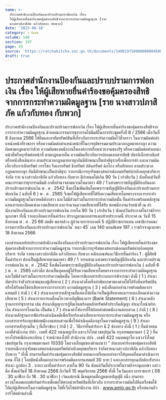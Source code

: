 ```yaml
---
name: >-
  ประกาศสำนักงานป้องกันและปราบปรามการฟอกเงิน เรื่อง
  ให้ผู้เสียหายยื่นคำร้องขอคุ้มครองสิทธิจากการกระทำความผิดมูลฐาน [ราย
  นางสาวปภาสิภัค แก้วกับทอง กับพวก]
date: '2023-08-18'
category: ง พิเศษ
volume: 140
section: 197
page: 45
source: 'https://ratchakitcha.soc.go.th/documents/140D197S0000000004500.pdf'
draft: true
---
```


# ประกาศสำนักงานป้องกันและปราบปรามการฟอกเงิน เรื่อง ให้ผู้เสียหายยื่นคำร้องขอคุ้มครองสิทธิจากการกระทำความผิดมูลฐาน [ราย นางสาวปภาสิภัค แก้วกับทอง กับพวก]

ประกาศสํานักงานป้องกันและปราบปรามการฟอกเงิน เรื่อง ให้ผู้เสียหายยื่นคําร้องขอคุ้มครองสิทธิจากการกระทําความผิดมูลฐาน ด้วยคณะกรรมการธุรกรรมได้มีมติในการประชุมครั้งที่ 8 / 2566 เมื่อวันที่ 8 สิงหาคม 2566 ให้ยึดและอายัดทรัพย์สินที่เกี่ยวกับการกระทําความผิดไว้ชั่วคราว ในความผิดต่อตําแหน่งหน้าที่ราชการ หรือความผิดต่อตําแหน่งหน้าที่ในการยุติธรรมตามประมวลกฎหมายอาญา ความผิดตามกฎหมายว่าด้วย ความผิดของพนักงานในองค์การหรือหน่วยงานของรัฐ หรือความผิดต่อตําแหน่งหน้าที่หรือทุจริตต่อหน้าที่ ตามกฎหมายอื่น ความผิดเกี่ยวกับการปลอมเอกสารสิทธิ บัตรอิเล็กทรอนิกส์ หรือหนังสือเดินทาง ตามประมวลกฎหมายอาญาอันมีลักษณะเป็นปกติธุระหรือเพื่อการค้า และความผิดเกี่ยวกับการลักทรัพย์ กรรโชก รีดเอาทรัพย์ ชิงทรัพย์ ปล้นทรัพย์ ฉ้อโกง หรือยักยอก ตามประมวลกฎหมายอาญา อันมีลักษณะเป็นปกติธุระ รายกรณีการทุจริตของสหกรณ์ออมทรัพย์ค่ายอิงคยุทธบริหาร จํากัด ราย นางสาวปภาสิภัค แก้วกับทอง กับพวก มีกําหนดไม่เกิน 90 วัน ( เก้าสิบวัน ) นับตั้งแต่วันที่ คณะกรรมการธุรกรรมมีมติ อาศัยอํานาจตามความในมาตรา 49 / 1 แห่งพระราชบัญญัติป้องกันและปราบปรามการฟอกเงิน พ . ศ . 2542 ซึ่งแก้ไขเพิ่มเติมโดยพระราชบัญญัติป้องกันและปราบปรามการฟอกเงิน ( ฉบับที่ 6 ) พ . ศ . 2565 จึงขอให้ผู้เสียหายที่ได้รับความเสียหายโดยตรงจากการกระทําความผิดมูลฐานในรายคดีดังกล่าว และไม่มีส่วนร่วมในการกระทําความผิดนั้น ยื่นคําร้องพร้อมหลักฐานแสดงรายละเอียดแห่งความเสียหาย และจํานวนความเสียหายที่ได้รับ ต่อพนักงานเจ้าหน้าที่ ณ สํานักงานป้องกันและปราบปรามการฟอกเงิน ภายใน 90 วัน ( เก้าสิบวัน ) นับแต่วันประกาศในราชกิจจานุเบกษา ทั้งนี้ รายละเอียดการยื่นคําร้อง ปรากฏตามเอกสารแนบท้ายประกาศนี้ ประกาศ ณ วันที่ 15 สิงหาคม พ . ศ . 25 66 สมชัย พลายด้วง ผู้อํานวยการกองคดี 5 ปฏิบัติราชการแทน เลขาธิการคณะกรรมการป้องกันและปราบปรามการฟอกเงิน ้ หนา 45 ่ เลม 140 ตอนพิเศษ 197 ง ราชกิจจานุเบกษา 18 สิงหาคม 2566

เอกสารแนบท้ายประกาศสํานักงานป้องกันและปราบปรามการฟอกเงิน เรื่อง ให้ผู้เสียหายยื่นคําร้องขอคุ้มครองสิทธิจากการกระทําความผิดมูลฐาน รายกรณีการทุจริตของสหกรณ์ออมทรัพย์ค่ายอิงคยุทธบริหาร จํากัด รายนางสาวปภาสิภัค แก้วกับทอง กับพวก หลักเกณฑ์และวิธีการยื่นคําร้อง 1 . ผู้มีสิทธิยื่นคําร้องฯ ต้องเป็นผู้เสียหายตามมาตรา 49 / 1 วรรคสาม แห่งพระราชบัญญัติป้องกัน และปราบปรามการฟอกเงิน พ . ศ . 2542 ซึ่งเพิ่มโดยพระราชบัญญัติป้องกันและปราบปรามการฟอกเงิน ( ฉบับที่ 6 ) พ . ศ . 2565 กล่าวคือ ต้องเป็นบุคคลผู้ได้รับความเสียหายโดยตรงจากการกระทําความผิดมูลฐาน และไม่มีส่วนร่วมในการกระทําความผิดนั้น โดยควรมีเอกสารประกอบการพิจารณา ดังนี้ ( 1 ) สําเนาบัตรประจําตัวประชาชนของผู้เสียหาย ( 2 ) สําเนาคําสั่งหรือคําพิพากษาของศาลให้ได้รับคืนทรัพย์สินหรือได้รับชดใช้ค่าเสียหายจากการกระทํา ความผิดมูลฐาน ( 3 ) หนังสือมอบอํานาจพร้อมติดอากรแสตมป์ ( ถ้ามี ) ( 4 ) สําเนาเอกสารหลักฐานที่แสดงให้เห็นว่าเป็นผู้เสียหายและรายละเอียดแห่งความเสียหาย ( 5 ) สําเนารายการเคลื่อนไหวทางบัญชีธนาคาร (Bank Statement) ( 6 ) สําเนาหลักฐานการทําธุรกรรม เช่น สําเนาสัญญาการกู้ยืมเงินพร้อมหลักทรัพย์ค้ําประกันสัญญา สําเนาใบนําฝากเงิน สําเนาการโอนเงิน เป็นต้น ( 7 ) สําเนาคําให้การที่ให้ถ้อยคําต่อพนักงานสอบสวน ( ถ้ามี ) ( 8 ) สําเนาหลักฐานการฟ้องร้องดําเนินคดีเพื่อเรียกร้องค่าเสียหายจากการกระทําความผิดมูลฐาน หรือเอกสารการร้องทุกข์ต่อพนักงานสอบสวนเพื่อให้ดําเนินคดีอาญาในความผิดมูลฐาน ( 9 ) สําเนาเอกสารหลักฐานอื่น ๆ ที่เกี่ยวข้อง ( ถ้ามี ) 2 . วิธีการยื่นคําร้องฯ มี 2 ช่องทาง ดังนี้ ( 1 ) ยื่นด้วยตนเองที่สํานักงาน ปปง . เลขที่ 422 ถนนพญาไท แขวงวังใหม่ เขตปทุมวัน กรุงเทพมหานคร ( 2 ) ยื่นทางไปรษณีย์ลงทะเบียน ( จ่าหน้าซองไปที่ สํานักงาน ปปง . เลขที่ 422 ถนนพญาไท แขวงวังใหม่ เขตปทุมวัน กรุงเทพมหานคร 10330 โดยวงเล็บมุมซองด้านบนว่า “ ส่งแบบคําร้องขอคุ้มครองสิทธิ รายกรณีการทุจริตของสหกรณ์ออมทรัพย์ค่ายอิงคยุทธบริหาร จํากัดรายนางสาวปภาสิภัค แก้วกับทอง กับพวก ” ทั้งนี้ สามารถยื่นคําร้องขอคุ้มครองสิทธิด้วยตนเองหรือมอบอํานาจให้บุคคลอื่นมาดําเนินการแทน ก็ได้ ( โดยมีหนังสือมอบอํานาจพร้อมติดอากรแสตมป์ 30 บาท ) และเอกสารทุกฉบับต้องรับรองสําเนา ถูกต้อง 3 . ระยะเวลายื่นคําร้องฯ ภายใน 90 วัน นับแต่วันที่ประกาศในราชกิจจานุเบกษา กล่าวคือ ตั้งแต่วันที่ 18 สิงหาคม 2566 ถึงวันที่ 15 พฤศจิกายน 2566 ทั้งนี้ ในวันและเวลาราชการ ( 08 . 30 นาฬิกา ถึง 16 . 30 นาฬิกา ) เว้นแต่กรณี มีเหตุตามที่กฎหมายบัญญัติ อนึ่ง สามารถดาวน์โหลดแบบฟอร์มคําร้องเพื่อขอให้ศาลนําทรัพย์สินที่เกี่ยวกับ การกระทําความผิดไปคืนหรือชดใช้ให้แก่ผู้เสียหายในความผิดมูลฐาน ได้ที่เว็บไซต์สํานักงาน ปปง . www.amlo.go.th หรือสแกนคิวอาร์โค้ดด้านล่างนี้
